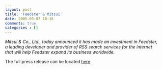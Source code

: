 ```yaml
---
layout: post
title: 'Feedster & Mitsui'
date: 2005-09-07 10:16
comments: true
categories : []
---  
```


<i>Mitsui & Co., Ltd., today announced it has made an investment in Feedster, a leading developer and provider of RSS search services for the Internet that will help Feedster expand its business worldwide.</i>

The full press release can be located <a href="http://prweb.com/releases/2005/9/prweb281866.htm">here</a>.



